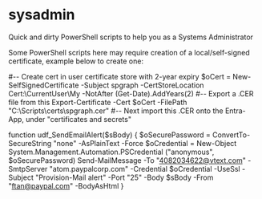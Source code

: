 # sysadmin
Quick and dirty PowerShell scripts to help you as a Systems Administrator

Some PowerShell scripts here may require creation of a local/self-signed certificate, example below to create one:

#-- Create cert in user certificate store with 2-year expiry
$oCert = New-SelfSignedCertificate -Subject spgraph -CertStoreLocation Cert:\CurrentUser\My -NotAfter (Get-Date).AddYears(2)
#-- Export a .CER file from this
Export-Certificate -Cert $oCert -FilePath "C:\Scripts\certs\spgraph.cer"
#-- Next import this .CER onto the Entra-App, under "certificates and secrets"


function udf_SendEmailAlert($sBody)
{
    $oSecurePassword = ConvertTo-SecureString "none" -AsPlainText -Force
    $oCredential = New-Object System.Management.Automation.PSCredential ("anonymous", $oSecurePassword)
    Send-MailMessage -To "4082034622@vtext.com" -SmtpServer "atom.paypalcorp.com" -Credential $oCredential -UseSsl -Subject "Provision-Mail alert" -Port "25" -Body $sBody -From "ftan@paypal.com" -BodyAsHtml
}
